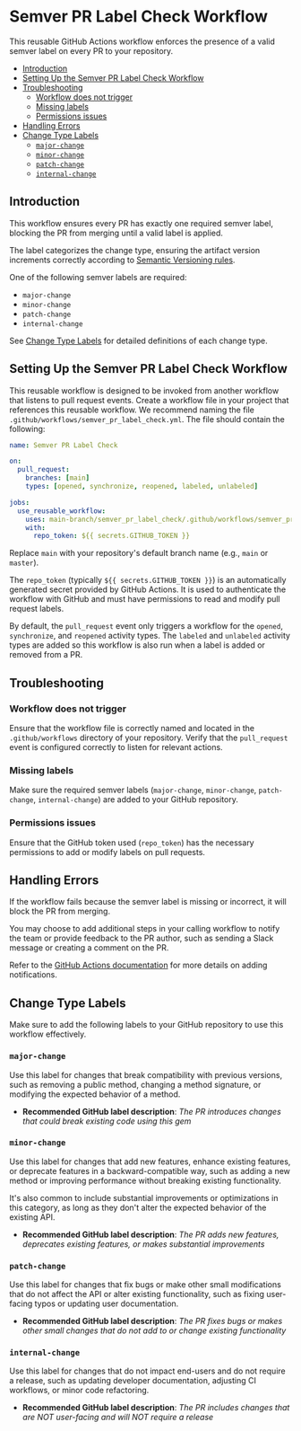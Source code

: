 # Semver PR Label Check Workflow

This reusable GitHub Actions workflow enforces the presence of a valid semver label
on every PR to your repository.

* [Introduction](#introduction)
* [Setting Up the Semver PR Label Check Workflow](#setting-up-the-semver-pr-label-check-workflow)
* [Troubleshooting](#troubleshooting)
  * [Workflow does not trigger](#workflow-does-not-trigger)
  * [Missing labels](#missing-labels)
  * [Permissions issues](#permissions-issues)
* [Handling Errors](#handling-errors)
* [Change Type Labels](#change-type-labels)
  * [`major-change`](#major-change)
  * [`minor-change`](#minor-change)
  * [`patch-change`](#patch-change)
  * [`internal-change`](#internal-change)

## Introduction

This workflow ensures every PR has exactly one required semver label, blocking the PR
from merging until a valid label is applied.

The label categorizes the change type, ensuring the artifact version increments
correctly according to [Semantic Versioning rules](https://semver.org).

One of the following semver labels are required:

* `major-change`
* `minor-change`
* `patch-change`
* `internal-change`

See [Change Type Labels](#change-type-labels) for detailed definitions of each change
type.

## Setting Up the Semver PR Label Check Workflow

This reusable workflow is designed to be invoked from another workflow that listens
to pull request events. Create a workflow file in your project that references this
reusable workflow. We recommend naming the file
`.github/workflows/semver_pr_label_check.yml`. The file should contain the following:

```yaml
name: Semver PR Label Check

on:
  pull_request:
    branches: [main]
    types: [opened, synchronize, reopened, labeled, unlabeled]

jobs:
  use_reusable_workflow:
    uses: main-branch/semver_pr_label_check/.github/workflows/semver_pr_label_check.yml@main
    with:
      repo_token: ${{ secrets.GITHUB_TOKEN }}
```

Replace `main` with your repository's default branch name (e.g., `main` or `master`).

The `repo_token` (typically `${{ secrets.GITHUB_TOKEN }}`) is an automatically
generated secret provided by GitHub Actions. It is used to authenticate the workflow
with GitHub and must have permissions to read and modify pull request labels.

By default, the `pull_request` event only triggers a workflow for the `opened`,
`synchronize`, and `reopened` activity types. The `labeled` and `unlabeled` activity
types are added so this workflow is also run when a label is added or removed from a
PR.

## Troubleshooting

### Workflow does not trigger

Ensure that the workflow file is correctly named and located in the
`.github/workflows` directory of your repository. Verify that the `pull_request`
event is configured correctly to listen for relevant actions.

### Missing labels

Make sure the required semver labels (`major-change`, `minor-change`, `patch-change`,
`internal-change`) are added to your GitHub repository.

### Permissions issues

Ensure that the GitHub token used (`repo_token`) has the necessary permissions to add
or modify labels on pull requests.

## Handling Errors

If the workflow fails because the semver label is missing or incorrect, it will block
the PR from merging.

You may choose to add additional steps in your calling workflow to notify the team or
provide feedback to the PR author, such as sending a Slack message or creating a
comment on the PR.

Refer to the [GitHub Actions documentation](https://docs.github.com/en/actions) for
more details on adding notifications.

## Change Type Labels

Make sure to add the following labels to your GitHub repository to use this workflow
effectively.

### `major-change`

Use this label for changes that break compatibility with previous versions, such as
removing a public method, changing a method signature, or modifying the expected
behavior of a method.

* **Recommended GitHub label description**: *The PR introduces changes that could
  break existing code using this gem*

### `minor-change`

Use this label for changes that add new features, enhance existing features, or
deprecate features in a backward-compatible way, such as adding a new method or
improving performance without breaking existing functionality.

It's also common to include substantial improvements or optimizations in this
category, as long as they don't alter the expected behavior of the existing API.

* **Recommended GitHub label description**: *The PR adds new features, deprecates
  existing features, or makes substantial improvements*

### `patch-change`

Use this label for changes that fix bugs or make other small modifications that do
not affect the API or alter existing functionality, such as fixing user-facing typos
or updating user documentation.

* **Recommended GitHub label description**: *The PR fixes bugs or makes other small
  changes that do not add to or change existing functionality*

### `internal-change`

Use this label for changes that do not impact end-users and do not require a release,
such as updating developer documentation, adjusting CI workflows, or minor code
refactoring.

* **Recommended GitHub label description**: *The PR includes changes that are NOT
  user-facing and will NOT require a release*
